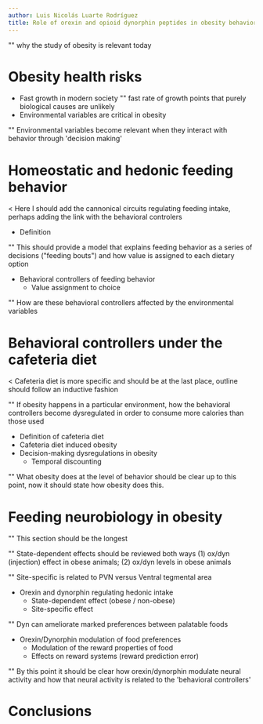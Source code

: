 ```yaml
---
author: Luis Nicolás Luarte Rodríguez
title: Role of orexin and opioid dynorphin peptides in obesity behavioral dysregulation
---
```


"" why the study of obesity is relevant today

# Obesity health risks
- Fast growth in modern society
"" fast rate of growth points that purely biological causes are unlikely
- Environmental variables are critical in obesity

"" Environmental variables become relevant when they interact with behavior through 'decision making'

# Homeostatic and hedonic feeding behavior

< Here I should add the cannonical circuits regulating feeding intake, perhaps adding the link with the behavioral controlers

- Definition

"" This should provide a model that explains feeding behavior as a series of decisions ("feeding bouts") and how value is assigned to each dietary option

- Behavioral controllers of feeding behavior
	- Value assignment to choice

"" How are these behavioral controllers affected by the environmental variables

# Behavioral controllers under the cafeteria diet

< Cafeteria diet is more specific and should be at the last place, outline should follow an inductive fashion

"" If obesity happens in a particular environment, how the behavioral controllers become dysregulated in order to consume more calories than those used

- Definition of cafeteria diet
- Cafeteria diet induced obesity
- Decision-making dysregulations in obesity
	- Temporal discounting

"" What obesity does at the level of behavior should be clear up to this point, now it should state how obesity does this.

# Feeding neurobiology in obesity

"" This section should be the longest

"" State-dependent effects should be reviewed both ways (1) ox/dyn (injection) effect in obese animals; (2) ox/dyn levels in obese animals

"" Site-specific is related to PVN versus Ventral tegmental area

- Orexin and dynorphin regulating hedonic intake
	- State-dependent effect (obese / non-obese)
	- Site-specific effect

"" Dyn can ameliorate marked preferences between palatable foods

- Orexin/Dynorphin modulation of food preferences
	- Modulation of the reward properties of food
	- Effects on reward systems (reward prediction error)

"" By this point it should be clear how orexin/dynorphin modulate neural activity and how that neural activity is related to the 'behavioral controllers'

# Conclusions
